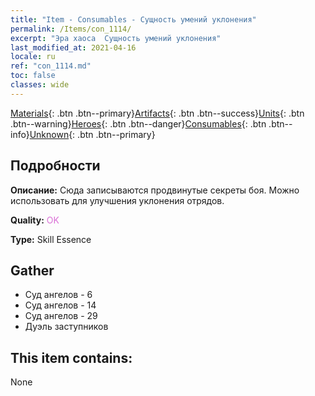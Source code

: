 ```yaml
---
title: "Item - Consumables - Сущность умений уклонения"
permalink: /Items/con_1114/
excerpt: "Эра хаоса  Сущность умений уклонения"
last_modified_at: 2021-04-16
locale: ru
ref: "con_1114.md"
toc: false
classes: wide
---
```

 [Materials](/ru/Items/){: .btn .btn--primary}[Artifacts](/ru/Items/Artifacts/){: .btn .btn--success}[Units](/ru/Items/Units/){: .btn .btn--warning}[Heroes](/ru/Items/Heroes/){: .btn .btn--danger}[Consumables](/ru/Items/Consumables/){: .btn .btn--info}[Unknown](/ru/Items/Unknown/){: .btn .btn--primary}

## Подробности
 **Описание:** Сюда записываются продвинутые секреты боя. Можно использовать для улучшения уклонения отрядов.

 **Quality:** <span style="color: #DA70D6">OK</span>

 **Type:** Skill Essence

## Gather

*    Суд ангелов - 6 
*    Суд ангелов - 14 
*    Суд ангелов - 29 
*    Дуэль заступников 

## This item contains:

  None

